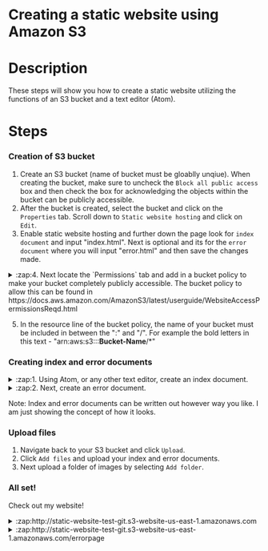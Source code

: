 # Creating a static website using Amazon S3
# Description
These steps will show you how to create a static website utilizing the functions of an S3 bucket and a text editor (Atom).  
# Steps
### Creation of S3 bucket
1. Create an S3 bucket (name of bucket must be gloablly unqiue). When creating the bucket, make sure to uncheck the `Block all public access` box and then check the box for acknowledging the objects within the bucket can be publicly accessible. 
2. After the bucket is created, select the bucket and click on the `Properties` tab. Scroll down to `Static website hosting` and click on `Edit`.
3. Enable static website hosting and further down the page look for `index document` and input "index.html". Next is optional and its for the `error document` where you will input "error.html" and then save the changes made.
<details> 
<summary>:zap:4. Next locate the `Permissions` tab and add in a bucket policy to make your bucket completely publicly accessible. The bucket policy to allow this can be      found in https://docs.aws.amazon.com/AmazonS3/latest/userguide/WebsiteAccessPermissionsReqd.html</summary>
  <p>
   
  [![bucket-policy.png](https://i.postimg.cc/XNm1FLwg/bucket-policy.png)](https://postimg.cc/yWhTCFpJ)
  </p>
  </details>

5. In the resource line of the bucket policy, the name of your bucket must be included in between the ":" and "/". For example the bold letters in this text - "arn:aws:s3:::**Bucket-Name**/*"

### Creating index and error documents
<details>
<summary>:zap:1. Using Atom, or any other text editor, create an index document.</summary> 
  <p>

  [![index-html.png](https://i.postimg.cc/k5df6ScT/index-html.png)](https://postimg.cc/87thxjxv)
  </p>
  </details>
  
<details>
<summary>:zap:2. Next, create an error document.</summary>
  <p>
    
  [![error-html.png](https://i.postimg.cc/GtFjZ9Q5/error-html.png)](https://postimg.cc/y3N9R12m)
  </p>
  </details>
  
  
Note: Index and error documents can be written out however way you like. I am just showing the concept of how it looks.

### Upload files
1. Navigate back to your S3 bucket and click `Upload`.
2. Click `Add files` and upload your index and error documents. 
3. Next upload a folder of images by selecting `Add folder`. 

### All set!
Check out my website!
<details>
  <summary>:zap:http://static-website-test-git.s3-website-us-east-1.amazonaws.com</summary>
  <p>
      
  [![static-website-page.png](https://i.postimg.cc/tRKXCL4d/static-website-page.png)](https://postimg.cc/RqTrgpfq)
  </p>
  </details>

 <details>
  <summary>:zap:http://static-website-test-git.s3-website-us-east-1.amazonaws.com/errorpage</summary>
   <p>
       
   [![static-website-error-page.png](https://i.postimg.cc/d37zKtCM/static-website-error-page.png)](https://postimg.cc/hQBCLnMM)
   </p>
   </details>


 
